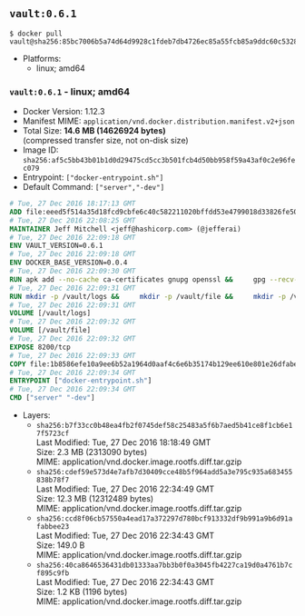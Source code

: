## `vault:0.6.1`

```console
$ docker pull vault@sha256:85bc7006b5a74d64d9928c1fdeb7db4726ec85a55fcb85a9ddc60c5328dfbf68
```

-	Platforms:
	-	linux; amd64

### `vault:0.6.1` - linux; amd64

-	Docker Version: 1.12.3
-	Manifest MIME: `application/vnd.docker.distribution.manifest.v2+json`
-	Total Size: **14.6 MB (14626924 bytes)**  
	(compressed transfer size, not on-disk size)
-	Image ID: `sha256:af5c5bb43b01b1d0d29475cd5cc3b501fcb4d50bb958f59a43af0c2e96fec079`
-	Entrypoint: `["docker-entrypoint.sh"]`
-	Default Command: `["server","-dev"]`

```dockerfile
# Tue, 27 Dec 2016 18:17:13 GMT
ADD file:eeed5f514a35d18fcd9cbfe6c40c582211020bffdd53e4799018d33826fe5067 in / 
# Tue, 27 Dec 2016 22:08:25 GMT
MAINTAINER Jeff Mitchell <jeff@hashicorp.com> (@jefferai)
# Tue, 27 Dec 2016 22:09:18 GMT
ENV VAULT_VERSION=0.6.1
# Tue, 27 Dec 2016 22:09:18 GMT
ENV DOCKER_BASE_VERSION=0.0.4
# Tue, 27 Dec 2016 22:09:30 GMT
RUN apk add --no-cache ca-certificates gnupg openssl &&     gpg --recv-keys 91A6E7F85D05C65630BEF18951852D87348FFC4C &&     mkdir -p /tmp/build &&     cd /tmp/build &&     wget https://releases.hashicorp.com/docker-base/${DOCKER_BASE_VERSION}/docker-base_${DOCKER_BASE_VERSION}_linux_amd64.zip &&     wget https://releases.hashicorp.com/docker-base/${DOCKER_BASE_VERSION}/docker-base_${DOCKER_BASE_VERSION}_SHA256SUMS &&     wget https://releases.hashicorp.com/docker-base/${DOCKER_BASE_VERSION}/docker-base_${DOCKER_BASE_VERSION}_SHA256SUMS.sig &&     gpg --batch --verify docker-base_${DOCKER_BASE_VERSION}_SHA256SUMS.sig docker-base_${DOCKER_BASE_VERSION}_SHA256SUMS &&     grep ${DOCKER_BASE_VERSION}_linux_amd64.zip docker-base_${DOCKER_BASE_VERSION}_SHA256SUMS | sha256sum -c &&     unzip docker-base_${DOCKER_BASE_VERSION}_linux_amd64.zip &&     cp bin/gosu bin/dumb-init /bin &&     wget https://releases.hashicorp.com/vault/${VAULT_VERSION}/vault_${VAULT_VERSION}_linux_amd64.zip &&     wget https://releases.hashicorp.com/vault/${VAULT_VERSION}/vault_${VAULT_VERSION}_SHA256SUMS &&     wget https://releases.hashicorp.com/vault/${VAULT_VERSION}/vault_${VAULT_VERSION}_SHA256SUMS.sig &&     gpg --batch --verify vault_${VAULT_VERSION}_SHA256SUMS.sig vault_${VAULT_VERSION}_SHA256SUMS &&     grep vault_${VAULT_VERSION}_linux_amd64.zip vault_${VAULT_VERSION}_SHA256SUMS | sha256sum -c &&     unzip -d /bin vault_${VAULT_VERSION}_linux_amd64.zip &&     cd /tmp &&     rm -rf /tmp/build &&     apk del gnupg openssl &&     rm -rf /root/.gnupg
# Tue, 27 Dec 2016 22:09:31 GMT
RUN mkdir -p /vault/logs &&     mkdir -p /vault/file &&     mkdir -p /vault/config
# Tue, 27 Dec 2016 22:09:31 GMT
VOLUME [/vault/logs]
# Tue, 27 Dec 2016 22:09:32 GMT
VOLUME [/vault/file]
# Tue, 27 Dec 2016 22:09:32 GMT
EXPOSE 8200/tcp
# Tue, 27 Dec 2016 22:09:33 GMT
COPY file:1b8586efe10a9ee6b52a1964d0aaf4c6e6b35174b129ee610e801e26dfabedd3 in /usr/local/bin/docker-entrypoint.sh 
# Tue, 27 Dec 2016 22:09:34 GMT
ENTRYPOINT ["docker-entrypoint.sh"]
# Tue, 27 Dec 2016 22:09:34 GMT
CMD ["server" "-dev"]
```

-	Layers:
	-	`sha256:b7f33cc0b48ea4fb2f0745def58c25483a5f6b7aed5b41ce8f1cb6e17f5723cf`  
		Last Modified: Tue, 27 Dec 2016 18:18:49 GMT  
		Size: 2.3 MB (2313090 bytes)  
		MIME: application/vnd.docker.image.rootfs.diff.tar.gzip
	-	`sha256:cdef59e573d4e7afb7d30409cce48b5f964add5a3e795c935a683455838b78f7`  
		Last Modified: Tue, 27 Dec 2016 22:34:49 GMT  
		Size: 12.3 MB (12312489 bytes)  
		MIME: application/vnd.docker.image.rootfs.diff.tar.gzip
	-	`sha256:ccd8f06cb57550a4ead17a372297d780bcf913332df9b991a9b6d91afabbee23`  
		Last Modified: Tue, 27 Dec 2016 22:34:43 GMT  
		Size: 149.0 B  
		MIME: application/vnd.docker.image.rootfs.diff.tar.gzip
	-	`sha256:40ca8646536431db01333aa7bb3b0f0a3045fb4227ca19d0a4761b7cf895c9fb`  
		Last Modified: Tue, 27 Dec 2016 22:34:43 GMT  
		Size: 1.2 KB (1196 bytes)  
		MIME: application/vnd.docker.image.rootfs.diff.tar.gzip
